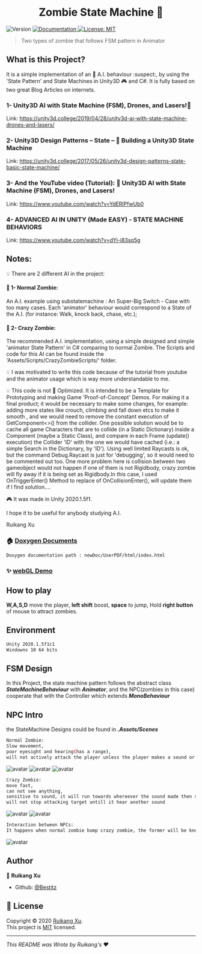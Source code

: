 <h1 align="center">Zombie State Machine 👋</h1>
<p>
  <img alt="Version" src="https://img.shields.io/badge/version-V0.2-blue.svg?cacheSeconds=2592000" />
  <a href="doc/UserPDF/html/index.html" target="_blank">
    <img alt="Documentation" src="https://img.shields.io/badge/documentation-yes-brightgreen.svg" />
  </a>
  <a href="todo" target="_blank">
    <img alt="License: MIT" src="https://img.shields.io/badge/License-MIT-yellow.svg" />
  </a>
</p>

> Two types of zombie that follows FSM pattern in Animator

## What is this Project?

It is a simple implementation of an :robot: A.I. behaviour :suspect:, by using the 'State Pattern' and State Machines in Unity3D :video_game: and C#. It is fully based on two great Blog Articles on internets.


### 1- Unity3D AI with State Machine (FSM), Drones, and Lasers!:gun:
Link: https://unity3d.college/2019/04/28/unity3d-ai-with-state-machine-drones-and-lasers/


### 2- Unity3D Design Patterns – State – :robot:  Building a Unity3D State Machine
Link:
https://unity3d.college/2017/05/26/unity3d-design-patterns-state-basic-state-machine/


### 3- And the YouTube video (Tutorial): :movie_camera: Unity3D AI with State Machine (FSM), Drones, and Lasers!
Link:
https://www.youtube.com/watch?v=YdERlPfwUb0

### 4- ADVANCED AI IN UNITY (Made EASY) - STATE MACHINE BEHAVIORS
Link:
https://www.youtube.com/watch?v=dYi-i83sq5g


## Notes:

:bulb: There are 2 different AI in the project:

#### :low_brightness: 1- Normal Zombie:
An A.I. example using substatemachine : An Super-Big Switch - Case with too many cases. Each 'animator' behaviour would correspond to a State of the A.I. (for instance: Walk, knock back, chase, etc.);

#### :low_brightness: 2- Crazy Zombie:
The recommended A.I. implementation, using a simple designed and simple 'animator State Pattern' in C# comparing to normal Zombie. 
The Scripts and code for this AI can be found inside the  'Assets/Scripts/CrazyZombieScripts/'  folder.


:bulb: I was motivated to write this code because of the tutorial from youtube and the animator usage which is way more understandable to me.


:bulb: This code is not :100: Optimized. It is intended to be a Template for Prototyping and making Game 'Proof-of-Concept' Demos. For making it a final product; it would be necessary to make some changes, for example: adding more states like crouch, climbing and fall down etcs to make it smooth , and we would need to remove the constant execution of GetComponent<>() from the collider. One possible solution would be to cache all game Characters that are to collide (in a Static Dictionary) inside a Component (maybe a Static Class), and compare in each Frame (update() execution) the Collider 'ID' with the one we would have cached (i.e.: a simple Search in the Dictionary, by 'ID'). Using well limited Raycasts is ok, but the command Debug.Raycast is just for 'debugging', so it would need to be commented out too. One more problem here is collision between two gameobject would not happen if one of them is not Rigidbody, crazy zombie will fly away if it is being set as Rigidbody.In this case, I used OnTriggerEnter() Method to replace of OnCollisionEnter(), will update them if I find solution....


:video_game: It was made in Unity 2020.1.5f1.


I hope it to be useful for anybody studying A.I.

Ruikang Xu



### 🏠 [Doxygen Documents](#)
```sh
Doxygen documentation path : newDoc/UserPDF/html/index.html
```

### ✨ [webGL Demo](https://monsterlady.github.io/ZombieNPC/)

## How to play

**W,A,S,D** move the player, **left shift** boost, **space** to jump,
Hold **right button** of mouse to attract zombies.

## Environment

```sh
Unity 2020.1.5f1c1
Windowns 10 64 bits
```
## FSM Design
In this Project, the state machine pattern follows the abstract class ***StateMachineBehaviour*** with ***Animator***,
and the NPC(zombies in this case) cooperate that with the Controller which extends ***MonoBehaviour***

## NPC Intro
the StateMachine Designs could be found in ***.Assets/Scenes***
```sh
Normal Zombie: 
Slow movement, 
poor eyesight and hearing(has a range), 
will not actively attack the player unless the player makes a sound or being bumped
```
![avatar](https://github.com/monsterlady/ZombieNPC/blob/master/newDoc/nzState.png)
![avatar](https://github.com/monsterlady/ZombieNPC/blob/master/doc/NormalZombie1.png)
![avatar](https://github.com/monsterlady/ZombieNPC/blob/master/doc/normalZombie2.png)
```sh
Crazy Zombie:
move fast,
can not see anything,
sensitive to sound, it will run towards whereever the sound made then starting to attack
will not stop attacking target untill it hear another sound
```
![avatar](https://github.com/monsterlady/ZombieNPC/blob/master/newDoc/czState.png)
![avatar](https://github.com/monsterlady/ZombieNPC/blob/master/doc/crazyZombieState.png)

```sh
Interaction between NPCs:
It happens when normal zombie bump crazy zombie, the former will be knocked back, the latter will adjust direction to aviod being bothered.
```
![avatar](https://github.com/monsterlady/ZombieNPC/blob/master/doc/GIF%202020-10-2%2020-45-35.gif)

## Author

👤 **Ruikang Xu**

* Github: [@Bestitz](https://github.com/monsterlady)



## 📝 License

Copyright © 2020 [Ruikang Xu](https://github.com/Bestitz).<br />
This project is [MIT](https://github.com/monsterlady/ZombieNPC/blob/master/LICENSE) licensed.

***
_This README was Wrote by Ruikang's ❤️_
